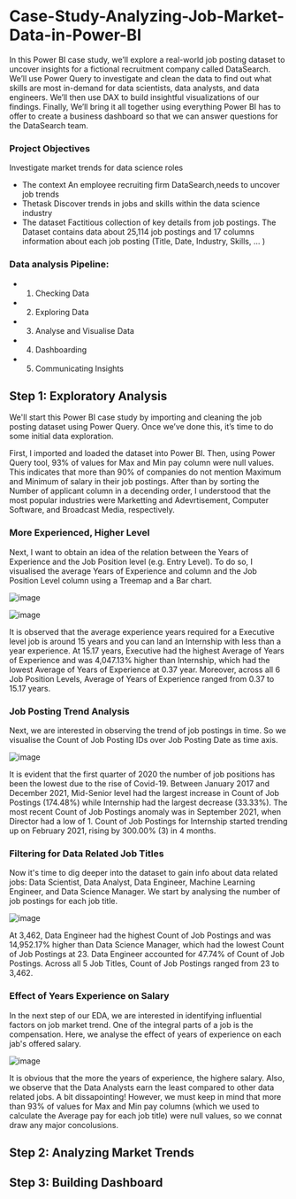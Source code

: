 # Case-Study-Analyzing-Job-Market-Data-in-Power-BI

In this Power BI case study, we’ll explore a real-world job posting dataset to uncover insights for a fictional recruitment company called DataSearch. We’ll use Power Query to investigate and clean the data to find out what skills are most in-demand for data scientists, data analysts, and data engineers. We’ll then use DAX to build insightful visualizations of our findings. Finally, We’ll bring it all together using everything Power BI has to offer to create a business dashboard so that we can answer questions for the DataSearch team.

### Project Objectives
Investigate market trends for data science roles

* The context
An employee recruiting firm DataSearch,needs to uncover job trends
* Thetask
Discover trends in jobs and skills within the data science industry
* The dataset
Factitious collection of key details from job postings. The Dataset contains data about 25,114 job postings and 17 columns information about each job posting (Title, Date, Industry, Skills, ... )

### Data analysis Pipeline:
- 1. Checking Data
- 2. Exploring Data
- 3. Analyse and Visualise Data
- 4. Dashboarding
- 5. Communicating Insights

## Step 1: Exploratory Analysis
We'll start this Power BI case study by importing and cleaning the job posting dataset using Power Query. Once we’ve done this, it’s time to do some initial data exploration.

First, I imported and loaded the dataset into Power BI. Then, using Power Query tool, 93% of values for Max and Min pay column were null values. This indicates that more than 90% of companies do not mention Maximum and Minimum of salary in their job postings. After than by sorting the Number of applicant column in a decending order, I understood that the most popular industries were Marketting and Adevrtisement, Computer Software, and Broadcast Media, respectively.

### More Experienced, Higher Level

Next, I want to obtain an idea of the relation between the Years of Experience and the Job Position level (e.g. Entry Level). To do so, I visualised the average Years of Experience and column and the Job Position Level column using a Treemap and a Bar chart.

![image](https://user-images.githubusercontent.com/113103161/206879491-99428656-0975-446a-ae6a-c0e13c05c677.png)

![image](https://user-images.githubusercontent.com/113103161/206880289-148148c7-bd3f-4c28-a751-5aecde2e6a21.png)


It is observed that the average experience years required for a Executive level job is around 15 years and you can land an Internship with less than a year experience.
At 15.17 years, Executive had the highest Average of Years of Experience and was 4,047.13% higher than Internship, which had the lowest Average of Years of Experience at 0.37 year. Moreover, across all 6 Job Position Levels, Average of Years of Experience ranged from 0.37 to 15.17 years.

### Job Posting Trend Analysis

Next, we are interested in observing the trend of job postings in time. So we visualise the Count of Job Posting IDs over Job Posting Date as time axis.

![image](https://user-images.githubusercontent.com/113103161/206880032-a93f49dd-92a1-4b6a-8eab-fb8257cf6d44.png)

It is evident that the first quarter of 2020 the number of job positions has been the lowest due to the rise of Covid-19. Between January 2017 and December 2021, Mid-Senior level had the largest increase in Count of Job Postings (174.48%) while Internship had the largest decrease (33.33%). The most recent Count of Job Postings anomaly was in September 2021, when Director had a low of 1. Count of Job Postings for Internship started trending up on February 2021, rising by 300.00% (3) in 4 months.

### Filtering for Data Related Job Titles

Now it's time to dig deeper into the dataset to gain info about data related jobs: Data Scientist, Data Analyst, Data Engineer, Machine Learning Engineer, and Data Science Manager. We start by analysing the number of job postings for each job title.  

![image](https://user-images.githubusercontent.com/113103161/206880551-48fd4ce7-b15e-4746-a93a-ffbd5cf3be5d.png)

At 3,462, Data Engineer had the highest Count of Job Postings and was 14,952.17% higher than Data Science Manager, which had the lowest Count of Job Postings at 23. Data Engineer accounted for 47.74% of Count of Job Postings. Across all 5 Job Titles, Count of Job Postings ranged from 23 to 3,462.

### Effect of Years Experience on Salary

In the next step of our EDA, we are interested in identifying influential factors on job market trend. One of the integral parts of a job is the compensation. Here, we analyse the effect of years of experience on each jab's offered salary.

![image](https://user-images.githubusercontent.com/113103161/206910657-8bdc8967-492d-4d17-b95f-47d110267d7d.png)

It is obvious that the more the years of experience, the highere salary. Also, we observe that the Data Analysts earn the least compared to other data related jobs. A bit dissapointing! However, we must keep in mind that more than 93% of values for Max and Min pay columns (which we used to calculate the Average pay for each job title) were null values, so we connat draw any major concolusions.

## Step 2: Analyzing Market Trends

## Step 3: Building Dashboard
